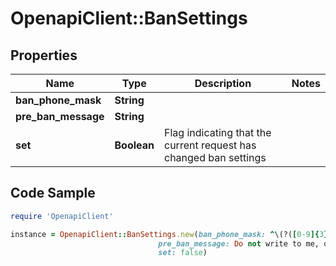 # OpenapiClient::BanSettings

## Properties

Name | Type | Description | Notes
------------ | ------------- | ------------- | -------------
**ban_phone_mask** | **String** |  | 
**pre_ban_message** | **String** |  | 
**set** | **Boolean** | Flag indicating that the current request has changed ban settings | 

## Code Sample

```ruby
require 'OpenapiClient'

instance = OpenapiClient::BanSettings.new(ban_phone_mask: ^\(?([0-9]{3})\)?[-.●]?([0-9]{3})[-.●]?([0-9]{4})$,
                                 pre_ban_message: Do not write to me, otherwise I will send you a ban,
                                 set: false)
```


